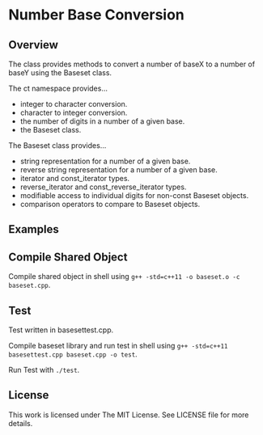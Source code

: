 # Number Base Conversion

## Overview

The class provides methods to convert a number of baseX to a number of baseY using the 
Baseset class.

The ct namespace provides...
* integer to character conversion.
* character to integer conversion.
* the number of digits in a number of a given base.
* the Baseset class.

The Baseset class provides...
* string representation for a number of a given base.
* reverse string representation for a number of a given base.
* iterator and const\_iterator types.
* reverse\_iterator and const\_reverse\_iterator types.
* modifiable access to individual digits for non-const Baseset objects.
* comparison operators to compare to Baseset objects.

## Examples

## Compile Shared Object

Compile shared object in shell using `g++ -std=c++11 -o baseset.o -c baseset.cpp`.

## Test

Test written in basesettest.cpp.

Compile baseset library and run test in shell using `g++ -std=c++11 basesettest.cpp baseset.cpp -o test`.

Run Test with `./test`.

## License

This work is licensed under The MIT License. See LICENSE file for more details.
